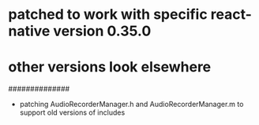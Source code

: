 # patched to work with specific react-native version 0.35.0
# other versions look elsewhere
##############
- patching AudioRecorderManager.h and AudioRecorderManager.m to support old
  versions of includes
